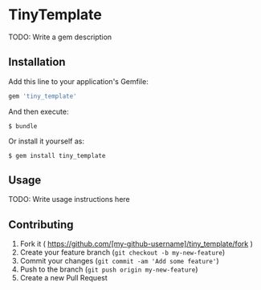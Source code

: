 # TinyTemplate

TODO: Write a gem description

## Installation

Add this line to your application's Gemfile:

```ruby
gem 'tiny_template'
```

And then execute:

    $ bundle

Or install it yourself as:

    $ gem install tiny_template

## Usage

TODO: Write usage instructions here

## Contributing

1. Fork it ( https://github.com/[my-github-username]/tiny_template/fork )
2. Create your feature branch (`git checkout -b my-new-feature`)
3. Commit your changes (`git commit -am 'Add some feature'`)
4. Push to the branch (`git push origin my-new-feature`)
5. Create a new Pull Request
